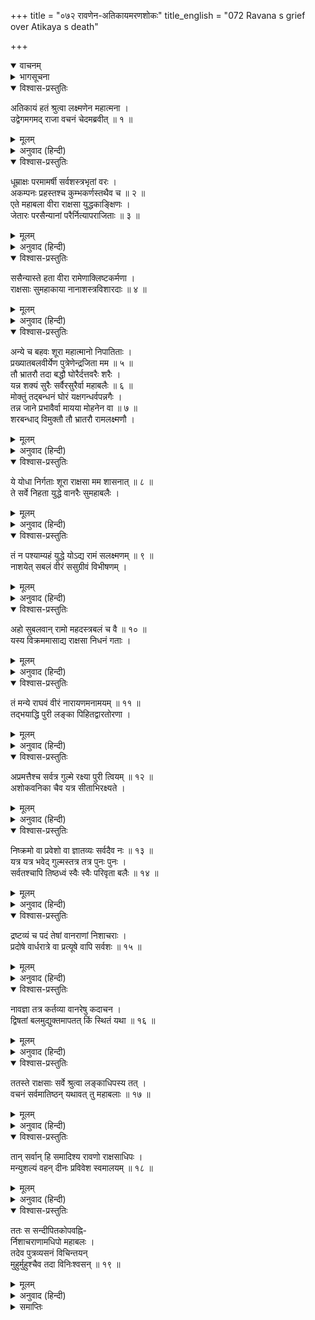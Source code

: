 +++
title = "०७२ रावणेन-अतिकायमरणशोकः"
title_english = "072 Ravana s grief over Atikaya s death"

+++
<details open><summary>वाचनम्</summary>
<div caption="श्रीराम-हरिसीताराममूर्ति-घनपाठिभ्यां वचनम्" class="audioEmbed" src="https://archive.org/download/Ramayana-recitation-Sriram-harisItArAmamUrti-Ghanapaati-v2/Kanda_6/Kanda_6_YK-072-Ravana_s_grief_over_Atikaya_s_death_0.mp3"></div>
</details>

<details><summary>भागसूचना</summary>

72. रावणकी चिन्ता तथा उसका राक्षसोंको पुरीकी रक्षाके लिये सावधान रहनेका आदेश
</details>

<details open><summary>विश्वास-प्रस्तुतिः</summary>

अतिकायं हतं श्रुत्वा लक्ष्मणेन महात्मना ।  
उद्वेगमगमद् राजा वचनं चेदमब्रवीत् ॥ १ ॥
</details>

<details><summary>मूलम्</summary>

अतिकायं हतं श्रुत्वा लक्ष्मणेन महात्मना ।  
उद्वेगमगमद् राजा वचनं चेदमब्रवीत् ॥ १ ॥
</details>

<details><summary>अनुवाद (हिन्दी)</summary>

महात्मा लक्ष्मणके द्वारा अतिकायको मारा गया सुनकर राजा रावण उद्विग्न हो उठा और इस प्रकार बोला— ॥ १ ॥
</details>

<details open><summary>विश्वास-प्रस्तुतिः</summary>

धूम्राक्षः परमामर्षी सर्वशस्त्रभृतां वरः ।  
अकम्पनः प्रहस्तश्च कुम्भकर्णस्तथैव च ॥ २ ॥  
एते महाबला वीरा राक्षसा युद्धकाङ्क्षिणः ।  
जेतारः परसैन्यानां परैर्नित्यापराजिताः ॥ ३ ॥
</details>

<details><summary>मूलम्</summary>

धूम्राक्षः परमामर्षी सर्वशस्त्रभृतां वरः ।  
अकम्पनः प्रहस्तश्च कुम्भकर्णस्तथैव च ॥ २ ॥  
एते महाबला वीरा राक्षसा युद्धकाङ्क्षिणः ।  
जेतारः परसैन्यानां परैर्नित्यापराजिताः ॥ ३ ॥
</details>

<details><summary>अनुवाद (हिन्दी)</summary>

‘अत्यन्त अमर्षशील धूम्राक्ष, सम्पूर्ण शस्त्रधारियोंमें श्रेष्ठ अकम्पन, प्रहस्त तथा कुम्भकर्ण—ये महाबली वीर राक्षस सदा युद्धकी अभिलाषा रखते थे । ये सब-के-सब शत्रुओंकी सेनाओंपर विजय पाते और स्वयं विपक्षियोंसे कभी पराजित नहीं होते थे ॥ २-३ ॥
</details>

<details open><summary>विश्वास-प्रस्तुतिः</summary>

ससैन्यास्ते हता वीरा रामेणाक्लिष्टकर्मणा ।  
राक्षसाः सुमहाकाया नानाशस्त्रविशारदाः ॥ ४ ॥
</details>

<details><summary>मूलम्</summary>

ससैन्यास्ते हता वीरा रामेणाक्लिष्टकर्मणा ।  
राक्षसाः सुमहाकाया नानाशस्त्रविशारदाः ॥ ४ ॥
</details>

<details><summary>अनुवाद (हिन्दी)</summary>

‘परंतु अनायास ही महान् कर्म करनेवाले रामने नाना प्रकारके शस्त्रोंके ज्ञानमें निपुण उन विशालकाय वीर राक्षसोंका सेनासहित संहार कर डाला ॥ ४ ॥
</details>

<details open><summary>विश्वास-प्रस्तुतिः</summary>

अन्ये च बहवः शूरा महात्मानो निपातिताः ।  
प्रख्यातबलवीर्येण पुत्रेणेन्द्रजिता मम ॥ ५ ॥  
तौ भ्रातरौ तदा बद्धौ घोरैर्दत्तवरैः शरैः ।  
यन्न शक्यं सुरैः सर्वैरसुरैर्वा महाबलैः ॥ ६ ॥  
मोक्तुं तद‍्बन्धनं घोरं यक्षगन्धर्वपन्नगैः ।  
तन्न जाने प्रभावैर्वा मायया मोहनेन वा ॥ ७ ॥  
शरबन्धाद् विमुक्तौ तौ भ्रातरौ रामलक्ष्मणौ ।
</details>

<details><summary>मूलम्</summary>

अन्ये च बहवः शूरा महात्मानो निपातिताः ।  
प्रख्यातबलवीर्येण पुत्रेणेन्द्रजिता मम ॥ ५ ॥  
तौ भ्रातरौ तदा बद्धौ घोरैर्दत्तवरैः शरैः ।  
यन्न शक्यं सुरैः सर्वैरसुरैर्वा महाबलैः ॥ ६ ॥  
मोक्तुं तद‍्बन्धनं घोरं यक्षगन्धर्वपन्नगैः ।  
तन्न जाने प्रभावैर्वा मायया मोहनेन वा ॥ ७ ॥  
शरबन्धाद् विमुक्तौ तौ भ्रातरौ रामलक्ष्मणौ ।
</details>

<details><summary>अनुवाद (हिन्दी)</summary>

‘और भी बहुत-से महामनस्वी शूरवीर राक्षस उनके द्वारा मार गिराये गये । जिसके बल और पराक्रम सर्वत्र विख्यात हैं, उस मेरे बेटे इन्द्रजित् ने उन दोनों भाइयोंको वरदानप्राप्त घोर नागस्वरूप बाणोंसे बाँध लिया था । वह घोर बन्धन समस्त देवता और महाबली असुर भी नहीं खोल सकते थे । यक्ष, गन्धर्व और नागोंके लिये भी उस बन्धनसे छुटकारा दिलाना असम्भव था, तो भी ये दोनों भाई राम और लक्ष्मण उस बाण-बन्धनसे मुक्त हो गये । न जाने कौन-सा प्रभाव था, कैसी माया थी अथवा किस तरहकी मोहिनी ओषधि आदिका प्रयोग किया गया था, जिससे वे उस बन्धनसे छूट गये ॥ ५—७ १/२ ॥
</details>

<details open><summary>विश्वास-प्रस्तुतिः</summary>

ये योधा निर्गताः शूरा राक्षसा मम शासनात् ॥ ८ ॥  
ते सर्वे निहता युद्धे वानरैः सुमहाबलैः ।
</details>

<details><summary>मूलम्</summary>

ये योधा निर्गताः शूरा राक्षसा मम शासनात् ॥ ८ ॥  
ते सर्वे निहता युद्धे वानरैः सुमहाबलैः ।
</details>

<details><summary>अनुवाद (हिन्दी)</summary>

‘मेरी आज्ञासे जो-जो शूरवीर योद्धा राक्षस युद्धके लिये निकले, उन सबको समराङ्गणमें महाबली वानरोंने मार डाला ॥ ८ १/२ ॥
</details>

<details open><summary>विश्वास-प्रस्तुतिः</summary>

तं न पश्याम्यहं युद्धे योऽद्य रामं सलक्ष्मणम् ॥ ९ ॥  
नाशयेत् सबलं वीरं ससुग्रीवं विभीषणम् ।
</details>

<details><summary>मूलम्</summary>

तं न पश्याम्यहं युद्धे योऽद्य रामं सलक्ष्मणम् ॥ ९ ॥  
नाशयेत् सबलं वीरं ससुग्रीवं विभीषणम् ।
</details>

<details><summary>अनुवाद (हिन्दी)</summary>

‘मैं आज ऐसे किसी वीरको नहीं देखता, जो युद्धमें लक्ष्मणसहित रामको और सेना तथा सुग्रीवसहित वीर विभीषणको नष्ट कर दे ॥ ९ १/२ ॥
</details>

<details open><summary>विश्वास-प्रस्तुतिः</summary>

अहो सुबलवान् रामो महदस्त्रबलं च वै ॥ १० ॥  
यस्य विक्रममासाद्य राक्षसा निधनं गताः ।
</details>

<details><summary>मूलम्</summary>

अहो सुबलवान् रामो महदस्त्रबलं च वै ॥ १० ॥  
यस्य विक्रममासाद्य राक्षसा निधनं गताः ।
</details>

<details><summary>अनुवाद (हिन्दी)</summary>

‘अहो! राम बड़े बलवान् हैं, निश्चय ही उनका अस्त्र-बल महान् है; जिनके बल-विक्रमका सामना करके असंख्य राक्षस कालके गालमें चले गये ॥ १० १/२ ॥
</details>

<details open><summary>विश्वास-प्रस्तुतिः</summary>

तं मन्ये राघवं वीरं नारायणमनामयम् ॥ ११ ॥  
तद्भयाद्धि पुरी लङ्का पिहितद्वारतोरणा ।
</details>

<details><summary>मूलम्</summary>

तं मन्ये राघवं वीरं नारायणमनामयम् ॥ ११ ॥  
तद्भयाद्धि पुरी लङ्का पिहितद्वारतोरणा ।
</details>

<details><summary>अनुवाद (हिन्दी)</summary>

‘मैं उन वीर रघुनाथको रोग-शोकसे रहित साक्षात् नारायणरूप मानता हूँ; क्योंकि उन्हींके भयसे लङ्कापुरीके सभी दरवाजे और सदर फाटक सदा बंद रहते हैं ॥ ११ १/२ ॥
</details>

<details open><summary>विश्वास-प्रस्तुतिः</summary>

अप्रमत्तैश्च सर्वत्र गुल्मे रक्ष्या पुरी त्वियम् ॥ १२ ॥  
अशोकवनिका चैव यत्र सीताभिरक्ष्यते ।
</details>

<details><summary>मूलम्</summary>

अप्रमत्तैश्च सर्वत्र गुल्मे रक्ष्या पुरी त्वियम् ॥ १२ ॥  
अशोकवनिका चैव यत्र सीताभिरक्ष्यते ।
</details>

<details><summary>अनुवाद (हिन्दी)</summary>

‘राक्षसो! तुमलोग हर समय सावधान रहकर सैनिकोंसहित इस पुरीकी और जहाँ सीता रखी गयी हैं, उस अशोक-शिविर वाटिकाकी भी विशेषरूपसे रक्षा करो ॥ १२ १/२ ॥
</details>

<details open><summary>विश्वास-प्रस्तुतिः</summary>

निष्क्रमो वा प्रवेशो वा ज्ञातव्यः सर्वदैव नः ॥ १३ ॥  
यत्र यत्र भवेद् गुल्मस्तत्र तत्र पुनः पुनः ।  
सर्वतश्चापि तिष्ठध्वं स्वैः स्वैः परिवृता बलैः ॥ १४ ॥
</details>

<details><summary>मूलम्</summary>

निष्क्रमो वा प्रवेशो वा ज्ञातव्यः सर्वदैव नः ॥ १३ ॥  
यत्र यत्र भवेद् गुल्मस्तत्र तत्र पुनः पुनः ।  
सर्वतश्चापि तिष्ठध्वं स्वैः स्वैः परिवृता बलैः ॥ १४ ॥
</details>

<details><summary>अनुवाद (हिन्दी)</summary>

‘अशोक-वाटिकामें कब कौन प्रवेश करता है और कब वहाँसे बाहर निकलता है, इसकी हमें सदा ही जानकारी रखनी चाहिये । जहाँ-जहाँ सैनिकोंके शिविर हों, वहाँ बारम्बार देखभाल करना, सब ओर अपने-अपने सैनिकोंके साथ पहरेपर रहना ॥ १३-१४ ॥
</details>

<details open><summary>विश्वास-प्रस्तुतिः</summary>

द्रष्टव्यं च पदं तेषां वानराणां निशाचराः ।  
प्रदोषे वार्धरात्रे वा प्रत्यूषे वापि सर्वशः ॥ १५ ॥
</details>

<details><summary>मूलम्</summary>

द्रष्टव्यं च पदं तेषां वानराणां निशाचराः ।  
प्रदोषे वार्धरात्रे वा प्रत्यूषे वापि सर्वशः ॥ १५ ॥
</details>

<details><summary>अनुवाद (हिन्दी)</summary>

‘निशाचरो! प्रदोषकाल, आधी रात तथा प्रातःकालमें भी सर्वथा वानरोंके आने-जानेपर दृष्टि रखना ॥ १५ ॥
</details>

<details open><summary>विश्वास-प्रस्तुतिः</summary>

नावज्ञा तत्र कर्तव्या वानरेषु कदाचन ।  
द्विषतां बलमुद्युक्तमापतत् किं स्थितं यथा ॥ १६ ॥
</details>

<details><summary>मूलम्</summary>

नावज्ञा तत्र कर्तव्या वानरेषु कदाचन ।  
द्विषतां बलमुद्युक्तमापतत् किं स्थितं यथा ॥ १६ ॥
</details>

<details><summary>अनुवाद (हिन्दी)</summary>

‘वानरोंकी ओरसे कभी उपेक्षाभाव नहीं रखना चाहिये और सदा इस बातपर दृष्टि रखनी चाहिये कि शत्रुओंकी सेना युद्धके लिये उद्यमशील तो नहीं है? आक्रमण तो नहीं कर रही है अथवा पूर्ववत् जहाँ-की-तहाँ खड़ी है न?’ ॥ १६ ॥
</details>

<details open><summary>विश्वास-प्रस्तुतिः</summary>

ततस्ते राक्षसाः सर्वे श्रुत्वा लङ्काधिपस्य तत् ।  
वचनं सर्वमातिष्ठन् यथावत् तु महाबलाः ॥ १७ ॥
</details>

<details><summary>मूलम्</summary>

ततस्ते राक्षसाः सर्वे श्रुत्वा लङ्काधिपस्य तत् ।  
वचनं सर्वमातिष्ठन् यथावत् तु महाबलाः ॥ १७ ॥
</details>

<details><summary>अनुवाद (हिन्दी)</summary>

लङ्कापतिका यह आदेश सुनकर समस्त महाबली राक्षस उन सारी बातोंका यथावत् रूपसे पालन करने लगे ॥ १७ ॥
</details>

<details open><summary>विश्वास-प्रस्तुतिः</summary>

तान् सर्वान् हि समादिश्य रावणो राक्षसाधिपः ।  
मन्युशल्यं वहन् दीनः प्रविवेश स्वमालयम् ॥ १८ ॥
</details>

<details><summary>मूलम्</summary>

तान् सर्वान् हि समादिश्य रावणो राक्षसाधिपः ।  
मन्युशल्यं वहन् दीनः प्रविवेश स्वमालयम् ॥ १८ ॥
</details>

<details><summary>अनुवाद (हिन्दी)</summary>

उन सबको पूर्वोक्त आदेश देकर राक्षसराज रावण अपने हृदयमें चुभे हुए दुःख और क्रोधरूपी काँटेकी पीड़ाका भार वहन करता हुआ दीनभावसे अपने महलमें गया ॥ १८ ॥
</details>

<details open><summary>विश्वास-प्रस्तुतिः</summary>

ततः स सन्दीपितकोपवह्नि-  
र्निशाचराणामधिपो महाबलः ।  
तदेव पुत्रव्यसनं विचिन्तयन्  
मुहुर्मुहुश्चैव तदा विनिःश्वसन् ॥ १९ ॥
</details>

<details><summary>मूलम्</summary>

ततः स सन्दीपितकोपवह्नि-  
र्निशाचराणामधिपो महाबलः ।  
तदेव पुत्रव्यसनं विचिन्तयन्  
मुहुर्मुहुश्चैव तदा विनिःश्वसन् ॥ १९ ॥
</details>

<details><summary>अनुवाद (हिन्दी)</summary>

महाबली निशाचरराज रावणकी क्रोधाग्नि भड़क उठी थी । वह अपने पुत्रकी उस मृत्युको ही याद करके उस समय बारम्बार लंबी साँस खींच रहा था ॥ १९ ॥
</details>

<details><summary>समाप्तिः</summary>

इत्यार्षे श्रीमद्रामायणे वाल्मीकीये आदिकाव्ये युद्धकाण्डे द्विसप्ततितमः सर्गः ॥ ७२ ॥  
इस प्रकार श्रीवाल्मीकिनिर्मित आर्षरामायण आदिकाव्यके युद्धकाण्डमें बहत्तरवाँ सर्ग पूरा हुआ ॥ ७२ ॥
</details>

